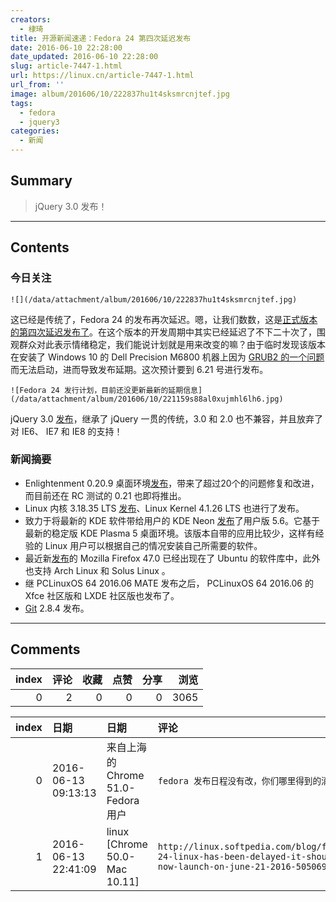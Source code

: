 ```yaml
---
creators:
  - 棣琦
title: 开源新闻速递：Fedora 24 第四次延迟发布
date: 2016-06-10 22:28:00
date_updated: 2016-06-10 22:28:00
slug: article-7447-1.html
url: https://linux.cn/article-7447-1.html
url_from: ''
image: album/201606/10/222837hu1t4sksmrcnjtef.jpg
tags:
  - fedora
  - jquery3
categories:
  - 新闻
---
```


## Summary

> jQuery 3.0 发布！

***

<!-- more -->

## Contents

### 今日关注

`![](/data/attachment/album/201606/10/222837hu1t4sksmrcnjtef.jpg)`

这已经是传统了，Fedora 24 的发布再次延迟。嗯，让我们数数，这是[正式版本的第四次延迟发布了](https://fedoraproject.org/wiki/Releases/24/Schedule)。在这个版本的开发周期中其实已经延迟了不下二十次了，围观群众对此表示情绪稳定，我们能说计划就是用来改变的嘛？由于临时发现该版本在安装了 Windows 10 的 Dell Precision M6800 机器上因为 [GRUB2 的一个问题](https://qa.fedoraproject.org/blockerbugs/milestone/24/final/buglist)而无法启动，进而导致发布延期。这次预计要到 6.21 号进行发布。

`![Fedora 24 发行计划，目前还没更新最新的延期信息](/data/attachment/album/201606/10/221159s88al0xujmhl6lh6.jpg)`

jQuery 3.0 [发布](http://blog.jquery.com/2016/06/09/jquery-3-0-final-released/)，继承了 jQuery 一贯的传统，3.0 和 2.0 也不兼容，并且放弃了对 IE6、 IE7 和 IE8 的支持！

### 新闻摘要

* Enlightenment 0.20.9 桌面环境[发布](https://www.enlightenment.org/news/e-0.20.9-release)，带来了超过20个的问题修复和改进，而目前还在 RC 测试的 0.21 也即将推出。
* Linux 内核 3.18.35 LTS [发布](https://www.mail-archive.com/linux-kernel@vger.kernel.org/msg1162981.html)、Linux Kernel 4.1.26 LTS 也进行了发布。
* 致力于将最新的 KDE 软件带给用户的 KDE Neon [发布](https://dot.kde.org/2016/06/08/kde-neon-user-edition-56-available-now)了用户版 5.6。它基于最新的稳定版 KDE Plasma 5 桌面环境。该版本自带的应用比较少，这样有经验的 Linux 用户可以根据自己的情况安装自己所需要的软件。
* 最近新[发布](https://www.mozilla.org/en-US/firefox/47.0/releasenotes/)的 Mozilla Firefox 47.0 已经出现在了 Ubuntu 的软件库中，此外也支持 Arch Linux 和 Solus Linux 。
* 继 PCLinuxOS 64 2016.06 MATE 发布之后， PCLinuxOS 64 2016.06 的 Xfce 社区版和 LXDE 社区版也发布了。
* [Git](https://git-scm.com/) 2.8.4 发布。

***

## Comments


|   index |   评论 |   收藏 |   点赞 |   分享 |   浏览 |
|--------:|-------:|-------:|-------:|-------:|-------:|
|       0 |      2 |      0 |      0 |      0 |   3065 |

|   index | 日期                | 日期                               | 评论                                                                                                                 |
|--------:|:--------------------|:-----------------------------------|:---------------------------------------------------------------------------------------------------------------------|
|       0 | 2016-06-13 09:13:13 | 来自上海的 Chrome 51.0-Fedora 用户 | `fedora 发布日程没有改，你们哪里得到的消息。`                                                                        |
|       1 | 2016-06-13 22:41:09 | linux [Chrome 50.0-Mac 10.11]      | `http://linux.softpedia.com/blog/fedora-24-linux-has-been-delayed-it-should-now-launch-on-june-21-2016-505069.shtml` |
